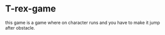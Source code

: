 # T-rex-game
this game is a game where on character runs and you have to make it jump after obstacle.
